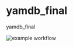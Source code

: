 # yamdb_final
yamdb_final

![example workflow](https://github.com/github/docs/actions/workflows/yamdb_workflow.yml/badge.svg)

